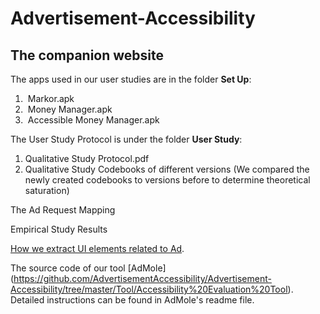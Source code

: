 # Advertisement-Accessibility
## The companion website 

The apps used in our user studies are in the folder **Set Up**:

1. ​	Markor.apk
2. ​	Money Manager.apk
3. ​	Accessible Money Manager.apk

The User Study Protocol is under the folder **User Study**:

1. Qualitative Study Protocol.pdf
2. Qualitative Study Codebooks of different versions (We compared the newly created codebooks to versions before to determine theoretical saturation)

The Ad Request Mapping

Empirical Study Results

[How we extract UI elements related to Ad](https://github.com/AdvertisementAccessibility/Advertisement-Accessibility/blob/b8619babb35cf8c8563ab870459d51d7a169921a/Tool/Accessibility%20Evaluation%20Tool/py_src/GUI_utils.py#L331C20-L331C20).

The source code of our tool [AdMole] (https://github.com/AdvertisementAccessibility/Advertisement-Accessibility/tree/master/Tool/Accessibility%20Evaluation%20Tool). Detailed instructions can be found in AdMole's readme file.
